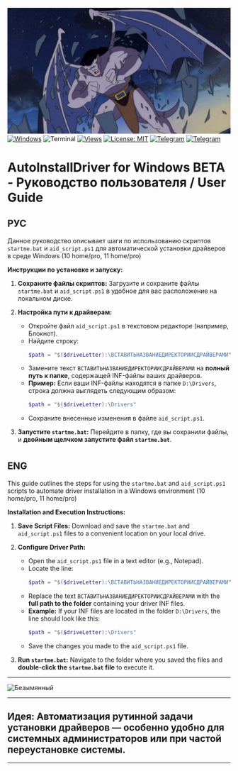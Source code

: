 ![](https://raw.githubusercontent.com/mioamio/autoinstalldriver_windows/main/image.jpg)
[![Windows](https://badgen.net/badge/icon/windows?icon=windows&label)](https://microsoft.com/windows/)
![Terminal](https://badgen.net/badge/icon/terminal?icon=terminal&label)
[![Views](https://views.igorkowalczyk.dev/api/badge/mioamio?repo=autoinstalldriver_windows&label=Views&style=classic)](https://github.com/mioamio/autoinstalldriver_windows/graphs/traffic)
[![License: MIT](https://img.shields.io/github/license/mioamio/autoinstalldriver_windows?style=flat-square)](https://github.com/mioamio/autoinstalldriver_windows/blob/main/LICENSE)
[![Telegram](https://badgen.net/badge/Telegram/me/2CA5E0)](https://t.me/topvselennaya)
[![Telegram](https://badgen.net/badge/Telegram/channel/2CA5E0)](https://t.me/scriptsautomation)


# AutoInstallDriver for Windows BETA - Руководство пользователя / User Guide

## РУС

Данное руководство описывает шаги по использованию скриптов `startme.bat` и `aid_script.ps1` для автоматической установки драйверов в среде Windows (10 home/pro, 11 home/pro)

**Инструкции по установке и запуску:**

1.  **Сохраните файлы скриптов:** Загрузите и сохраните файлы `startme.bat` и `aid_script.ps1` в удобное для вас расположение на локальном диске.

2.  **Настройка пути к драйверам:**
    * Откройте файл `aid_script.ps1` в текстовом редакторе (например, Блокнот).
    * Найдите строку:
        ```powershell
        $path = "$($driveLetter):\ВСТАВИТЬНАЗВАНИЕДИРЕКТОРИИСДРАЙВЕРАМИ"
        ```
    * Замените текст `ВСТАВИТЬНАЗВАНИЕДИРЕКТОРИИСДРАЙВЕРАМИ` на **полный путь к папке**, содержащей INF-файлы ваших драйверов.
    * **Пример:** Если ваши INF-файлы находятся в папке `D:\Drivers`, строка должна выглядеть следующим образом:
        ```powershell
        $path = "$($driveLetter):\Drivers"
        ```
    * Сохраните внесенные изменения в файле `aid_script.ps1`.

3.  **Запустите `startme.bat`:** Перейдите в папку, где вы сохранили файлы, и **двойным щелчком запустите файл `startme.bat`**.

#
## ENG

This guide outlines the steps for using the `startme.bat` and `aid_script.ps1` scripts to automate driver installation in a Windows environment (10 home/pro, 11 home/pro)

**Installation and Execution Instructions:**

1.  **Save Script Files:** Download and save the `startme.bat` and `aid_script.ps1` files to a convenient location on your local drive.

2.  **Configure Driver Path:**
    * Open the `aid_script.ps1` file in a text editor (e.g., Notepad).
    * Locate the line:
        ```powershell
        $path = "$($driveLetter):\ВСТАВИТЬНАЗВАНИЕДИРЕКТОРИИСДРАЙВЕРАМИ"
        ```
    * Replace the text `ВСТАВИТЬНАЗВАНИЕДИРЕКТОРИИСДРАЙВЕРАМИ` with the **full path to the folder** containing your driver INF files.
    * **Example:** If your INF files are located in the folder `D:\Drivers`, the line should look like this:
        ```powershell
        $path = "$($driveLetter):\Drivers"
        ```
    * Save the changes you made to the `aid_script.ps1` file.

3.  **Run `startme.bat`:** Navigate to the folder where you saved the files and **double-click the `startme.bat` file** to execute it.

---
![Безымянный](https://github.com/user-attachments/assets/2caf2ad0-c5db-4a2d-902f-e6e91be113ce)

---
 ## Идея: Автоматизация рутинной задачи установки драйверов — особенно удобно для системных администраторов или при частой переустановке системы.
---
